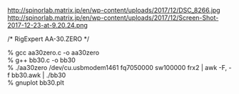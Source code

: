 <http://spinorlab.matrix.jp/en/wp-content/uploads/2017/12/DSC_8266.jpg>
<http://spinorlab.matrix.jp/en/wp-content/uploads/2017/12/Screen-Shot-2017-12-23-at-9.20.24.png>

/* RigExpert AA-30.ZERO */

% gcc aa30zero.c -o aa30zero  
% g++ bb30.c -o bb30  
% ./aa30zero /dev/cu.usbmodem1461 fq7050000 sw100000 frx2 | awk -F, -f bb30.awk | ./bb30  
% gnuplot bb30.plt  

